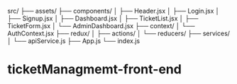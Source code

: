 
src/
├── assets/
├── components/
│   ├── Header.jsx
│   ├── Login.jsx
│   ├── Signup.jsx
│   ├── Dashboard.jsx
│   ├── TicketList.jsx
│   ├── TicketForm.jsx
│   └── AdminDashboard.jsx
├── context/
│   └── AuthContext.jsx
├── redux/
│   ├── actions/
│   └── reducers/
├── services/
│   └── apiService.js
├── App.js
└── index.js
# ticketManagmemt-front-end
